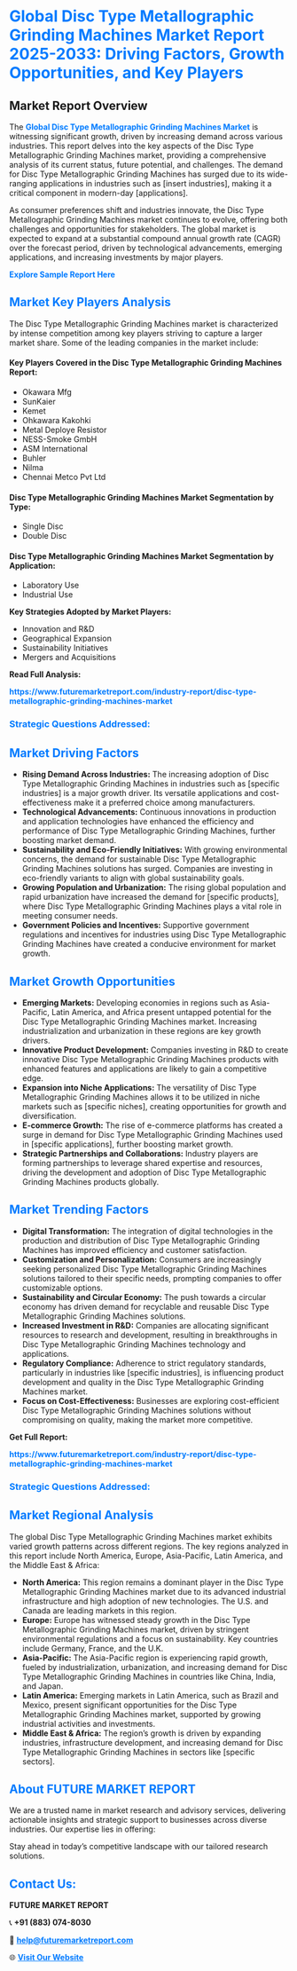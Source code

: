 <h1 style="color: #007BFF;">Global Disc Type Metallographic Grinding Machines Market Report 2025-2033: Driving Factors, Growth Opportunities, and Key Players</h1>

<section id="overview">
<h2>Market Report Overview</h2>
<p>The <a href="https://www.futuremarketreport.com/industry-report/disc-type-metallographic-grinding-machines-market" style="color: #007BFF; text-decoration: none;"><strong>Global Disc Type Metallographic Grinding Machines Market</strong></a> is witnessing significant growth, driven by increasing demand across various industries. This report delves into the key aspects of the Disc Type Metallographic Grinding Machines market, providing a comprehensive analysis of its current status, future potential, and challenges. The demand for Disc Type Metallographic Grinding Machines has surged due to its wide-ranging applications in industries such as [insert industries], making it a critical component in modern-day [applications].</p>
<p>As consumer preferences shift and industries innovate, the Disc Type Metallographic Grinding Machines market continues to evolve, offering both challenges and opportunities for stakeholders. The global market is expected to expand at a substantial compound annual growth rate (CAGR) over the forecast period, driven by technological advancements, emerging applications, and increasing investments by major players.</p>
</section>

<section id="overview">
<p><a href="https://www.futuremarketreport.com/request-sample/reportId=88904" style="color: #007BFF; text-decoration: none;"><strong>Explore Sample Report Here</strong></a></p>
</section>

<section id="key-players">
<h2 style="color: #007BFF;">Market Key Players Analysis</h2>
<p>The Disc Type Metallographic Grinding Machines market is characterized by intense competition among key players striving to capture a larger market share. Some of the leading companies in the market include:</p>
<h4>Key Players Covered in the Disc Type Metallographic Grinding Machines Report:</h4>
<ul><li>Okawara Mfg</li><li>SunKaier</li><li>Kemet</li><li>Ohkawara Kakohki</li><li>Metal Deploye Resistor</li><li>NESS-Smoke GmbH</li><li>ASM International</li><li>Buhler</li><li>Nilma</li><li>Chennai Metco Pvt Ltd</li></ul>
<h4>Disc Type Metallographic Grinding Machines Market Segmentation by Type:</h4>
<ul><li>Single Disc</li><li>Double Disc</li></ul>

<h4>Disc Type Metallographic Grinding Machines Market Segmentation by Application:</h4>
<ul><li>Laboratory Use</li><li>Industrial Use</li></ul>
<p><strong>Key Strategies Adopted by Market Players:</strong></p>
<ul>
<li>Innovation and R&D</li>
<li>Geographical Expansion</li>
<li>Sustainability Initiatives</li>
<li>Mergers and Acquisitions</li>
</ul>
</section>

<section>
<p><strong>Read Full Analysis: </strong></p><a href="https://www.futuremarketreport.com/industry-report/disc-type-metallographic-grinding-machines-market" style="color: #007BFF; text-decoration: none;"><strong>https://www.futuremarketreport.com/industry-report/disc-type-metallographic-grinding-machines-market</strong></a>
<h3 style="color: #007BFF;">Strategic Questions Addressed:</h3>
</section>

<section id="driving-factors">
<h2 style="color: #007BFF;">Market Driving Factors</h2>
<ul>
<li><strong>Rising Demand Across Industries:</strong> The increasing adoption of Disc Type Metallographic Grinding Machines in industries such as [specific industries] is a major growth driver. Its versatile applications and cost-effectiveness make it a preferred choice among manufacturers.</li>
<li><strong>Technological Advancements:</strong> Continuous innovations in production and application technologies have enhanced the efficiency and performance of Disc Type Metallographic Grinding Machines, further boosting market demand.</li>
<li><strong>Sustainability and Eco-Friendly Initiatives:</strong> With growing environmental concerns, the demand for sustainable Disc Type Metallographic Grinding Machines solutions has surged. Companies are investing in eco-friendly variants to align with global sustainability goals.</li>
<li><strong>Growing Population and Urbanization:</strong> The rising global population and rapid urbanization have increased the demand for [specific products], where Disc Type Metallographic Grinding Machines plays a vital role in meeting consumer needs.</li>
<li><strong>Government Policies and Incentives:</strong> Supportive government regulations and incentives for industries using Disc Type Metallographic Grinding Machines have created a conducive environment for market growth.</li>
</ul>
</section>

<section id="growth-opportunities">
<h2 style="color: #007BFF;">Market Growth Opportunities</h2>
<ul>
<li><strong>Emerging Markets:</strong> Developing economies in regions such as Asia-Pacific, Latin America, and Africa present untapped potential for the Disc Type Metallographic Grinding Machines market. Increasing industrialization and urbanization in these regions are key growth drivers.</li>
<li><strong>Innovative Product Development:</strong> Companies investing in R&D to create innovative Disc Type Metallographic Grinding Machines products with enhanced features and applications are likely to gain a competitive edge.</li>
<li><strong>Expansion into Niche Applications:</strong> The versatility of Disc Type Metallographic Grinding Machines allows it to be utilized in niche markets such as [specific niches], creating opportunities for growth and diversification.</li>
<li><strong>E-commerce Growth:</strong> The rise of e-commerce platforms has created a surge in demand for Disc Type Metallographic Grinding Machines used in [specific applications], further boosting market growth.</li>
<li><strong>Strategic Partnerships and Collaborations:</strong> Industry players are forming partnerships to leverage shared expertise and resources, driving the development and adoption of Disc Type Metallographic Grinding Machines products globally.</li>
</ul>
</section>

<section id="trending-factors">
<h2 style="color: #007BFF;">Market Trending Factors</h2>
<ul>
<li><strong>Digital Transformation:</strong> The integration of digital technologies in the production and distribution of Disc Type Metallographic Grinding Machines has improved efficiency and customer satisfaction.</li>
<li><strong>Customization and Personalization:</strong> Consumers are increasingly seeking personalized Disc Type Metallographic Grinding Machines solutions tailored to their specific needs, prompting companies to offer customizable options.</li>
<li><strong>Sustainability and Circular Economy:</strong> The push towards a circular economy has driven demand for recyclable and reusable Disc Type Metallographic Grinding Machines solutions.</li>
<li><strong>Increased Investment in R&D:</strong> Companies are allocating significant resources to research and development, resulting in breakthroughs in Disc Type Metallographic Grinding Machines technology and applications.</li>
<li><strong>Regulatory Compliance:</strong> Adherence to strict regulatory standards, particularly in industries like [specific industries], is influencing product development and quality in the Disc Type Metallographic Grinding Machines market.</li>
<li><strong>Focus on Cost-Effectiveness:</strong> Businesses are exploring cost-efficient Disc Type Metallographic Grinding Machines solutions without compromising on quality, making the market more competitive.</li>
</ul>
</section>

<section>
<p><strong>Get Full Report: </strong></p><a href="https://www.futuremarketreport.com/industry-report/disc-type-metallographic-grinding-machines-market" style="color: #007BFF; text-decoration: none;"><strong>https://www.futuremarketreport.com/industry-report/disc-type-metallographic-grinding-machines-market</strong></a>
<h3 style="color: #007BFF;">Strategic Questions Addressed:</h3>
</section>


<section id="regional-analysis">
<h2 style="color: #007BFF;">Market Regional Analysis</h2>
<p>The global Disc Type Metallographic Grinding Machines market exhibits varied growth patterns across different regions. The key regions analyzed in this report include North America, Europe, Asia-Pacific, Latin America, and the Middle East & Africa:</p>
<ul>
<li><strong>North America:</strong> This region remains a dominant player in the Disc Type Metallographic Grinding Machines market due to its advanced industrial infrastructure and high adoption of new technologies. The U.S. and Canada are leading markets in this region.</li>
<li><strong>Europe:</strong> Europe has witnessed steady growth in the Disc Type Metallographic Grinding Machines market, driven by stringent environmental regulations and a focus on sustainability. Key countries include Germany, France, and the U.K.</li>
<li><strong>Asia-Pacific:</strong> The Asia-Pacific region is experiencing rapid growth, fueled by industrialization, urbanization, and increasing demand for Disc Type Metallographic Grinding Machines in countries like China, India, and Japan.</li>
<li><strong>Latin America:</strong> Emerging markets in Latin America, such as Brazil and Mexico, present significant opportunities for the Disc Type Metallographic Grinding Machines market, supported by growing industrial activities and investments.</li>
<li><strong>Middle East & Africa:</strong> The region’s growth is driven by expanding industries, infrastructure development, and increasing demand for Disc Type Metallographic Grinding Machines in sectors like [specific sectors].</li>
</ul>
</section>

<footer>
<h2 style="color: #007BFF;">About FUTURE MARKET REPORT</h2>
<p>We are a trusted name in market research and advisory services, delivering actionable insights and strategic support to businesses across diverse industries. Our expertise lies in offering:</p>

<p>Stay ahead in today’s competitive landscape with our tailored research solutions.</p>

<h2 style="color: #007BFF;">Contact Us:</h2>
<p><strong>FUTURE MARKET REPORT</strong></p>
<p>📞 <strong>+91 (883) 074-8030</strong></p>
<p>📧 <strong><a href="mailto:help@futuremarketreport.com" style="color: #007BFF;">help@futuremarketreport.com</a></strong></p>
<p>🌐 <strong><a href="https://www.futuremarketreport.com/" style="color: #007BFF;">Visit Our Website</a></strong></p>
</footer>